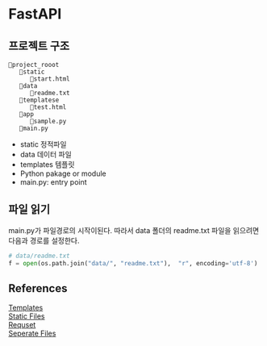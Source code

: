 # FastAPI

## 프로젝트 구조

```
📂project_rooot
   📂static
      📄start.html
   📂data      
      📄readme.txt
   📂templatese      
      📄test.html
   📂app
      📄sample.py
   📄main.py
```

* static 정적파일
* data 데이터 파일 
* templates 템플릿 
* Python pakage or module
* main.py:  entry point 

## 파일 읽기 
main.py가 파일경로의 시작이된다. 따라서 data 폴더의 readme.txt 파일을 읽으려면  다음과 경로를 설정한다. 
```python
# data/readme.txt
f = open(os.path.join("data/", "readme.txt"),  "r", encoding='utf-8')
```




## References
[Templates](https://fastapi.tiangolo.com/advanced/templates/)          
[Static Files](https://fastapi.tiangolo.com/tutorial/static-files/)     
[Requset](https://www.starlette.io/requests/)     
[Seperate Files](https://www.tutorialsbuddy.com/python-fastapi-bigger-applications-multiple-separate-files)     



